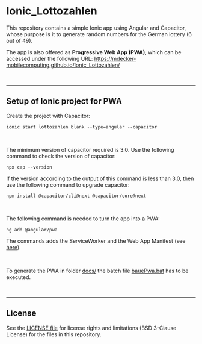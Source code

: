 # Ionic_Lottozahlen #

This repository contains a simple Ionic app using Angular and Capacitor, whose purpose is it to generate random numbers for the German lottery (6 out of 49).

The app is also offered as **Progressive Web App (PWA)**, which can be accessed under the following URL: https://mdecker-mobilecomputing.github.io/Ionic_Lottozahlen/

<br>

----

## Setup of Ionic project for PWA ##

Create the project with Capacitor:
```
ionic start lottozahlen blank --type=angular --capacitor
```

<br>

The minimum version of capacitor required is 3.0. Use the following command to check the version of capacitor:
```
npx cap --version
```
If the version according to the output of this command is less than 3.0, then use the following command to upgrade capacitor:
```
npm install @capacitor/cli@next @capacitor/core@next
```

<br>

The following command is needed to turn the app into a PWA:
```
ng add @angular/pwa
```
The commands adds the ServiceWorker and the Web App Manifest (see [here](/src/manifest.webmanifest)).

<br>

To generate the PWA in folder [docs/](docs/) the batch file [bauePwa.bat](bauePwa.bat) has to be executed.

<br>

----
## License ##

See the [LICENSE file](LICENSE.md) for license rights and limitations (BSD 3-Clause License)
for the files in this repository.
